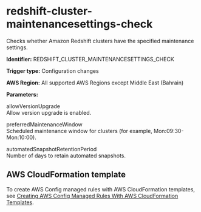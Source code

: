 # redshift\-cluster\-maintenancesettings\-check<a name="redshift-cluster-maintenancesettings-check"></a>

Checks whether Amazon Redshift clusters have the specified maintenance settings\.

**Identifier:** REDSHIFT\_CLUSTER\_MAINTENANCESETTINGS\_CHECK

**Trigger type:** Configuration changes

**AWS Region:** All supported AWS Regions except Middle East \(Bahrain\)

**Parameters:**

 allowVersionUpgrade   
 Allow version upgrade is enabled\. 

 preferredMaintenanceWindow   
 Scheduled maintenance window for clusters \(for example, Mon:09:30\-Mon:10:00\)\. 

 automatedSnapshotRetentionPeriod   
 Number of days to retain automated snapshots\. 

## AWS CloudFormation template<a name="w22aac11c29c17d261c15"></a>

To create AWS Config managed rules with AWS CloudFormation templates, see [Creating AWS Config Managed Rules With AWS CloudFormation Templates](aws-config-managed-rules-cloudformation-templates.md)\.